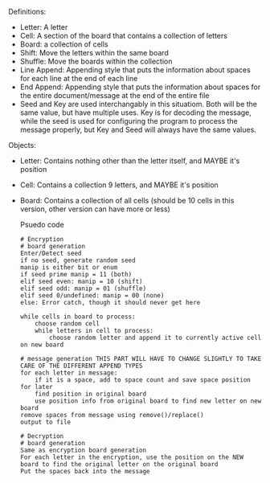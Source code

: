 Definitions:
- Letter: A letter
- Cell: A section of the board that contains a collection of letters
- Board: a collection of cells
- Shift: Move the letters within the same board
- Shuffle: Move the boards within the collection
- Line Append: Appending style that puts the information about spaces for each line at the end of each line
- End Append: Appending style that puts the information about spaces for the entire document/message at the end of the entire file
- Seed and Key are used interchangably in this situatiom. Both will be the same value, but have multiple uses. Key is for decoding the message, while the seed is used for configuring the program to process the message properly, but Key and Seed will always have the same values.

Objects: 
- Letter: Contains nothing other than the letter itself, and MAYBE it's position
- Cell: Contains a collection 9 letters, and MAYBE it's position
- Board: Contains a collection of all cells (should be 10 cells in this version, other version can have more or less)

  Psuedo code
  ```
  # Encryption
  # board generation
  Enter/Detect seed
  if no seed, generate random seed
  manip is either bit or enum
  if seed prime manip = 11 (both)
  elif seed even: manip = 10 (shift)
  elif seed odd: manip = 01 (shuffle)
  elif seed 0/undefined: manip = 00 (none)
  else: Error catch, though it should never get here

  while cells in board to process:
      choose random cell
      while letters in cell to process:
          choose random letter and append it to currently active cell on new board

  # message generation THIS PART WILL HAVE TO CHANGE SLIGHTLY TO TAKE CARE OF THE DIFFERENT APPEND TYPES
  for each letter in message:
      if it is a space, add to space count and save space position for later
      find position in original board
      use position info from original board to find new letter on new board
  remove spaces from message using remove()/replace()
  output to file
  ```

  ```
  # Decryption
  # board generation
  Same as encryption board generation
  For each letter in the encryption, use the position on the NEW board to find the original letter on the original board
  Put the spaces back into the message
  ```
